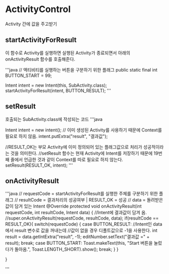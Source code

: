 # ActivityControl
Activity 간에 값을 주고받기

## startActivityForResult

이 함수로 Activity를 실행하면 실행된 Activity가 종료되면서 아래의 onActivityResult 함수를 호출해준다.

'''java
// 액티비티를 실행하는 버튼을 구분하기 위한 플래그
public static final int BUTTON_START = 99;

Intent intent = new Intent(this, SubActivity.class);
startActivityForResult(intent, BUTTON_RESULT);
'''


## setResult
호출되는 SubActivity.class에 작성되는 코드
'''java

Intent intent = new intent(); // 이미 생성된 Activity를 사용하기 때문에 Context를 필요로 하지 않음.
intent.putExtra("result", "결과값");

//RESULT_OK는 부모 Activity에 이미 정의되어 있는 플래그값으로 처리가 성공적이라는 것을 의미한다.
//setResult 함수는 현재 Activity에 Intent를 저장하기 때문에 19번째 줄에서 언급한 것과 같이 Context를 따로 필요로 하지 않는다.
setResult(RESULT_OK, intent);
'''

## onActivityResult

'''java
// requestCode = startActivityForResult를 실행한 주체를 구분하기 위한 플래그
// resultCode = 결과처리의 성공여부 | RESULT_OK = 성공
// data = 돌려받은 값이 담겨 있는 Intent
@Override
protected void onActivityResult(int requestCode, int resultCode, Intent data) {                 //Intent에 결과값이 담겨 옴.
      //super.onActivityResult(requestCode, resultCode, data);
      if(resultCode == RESULT_OK){
      switch(requestCode) {
          case BUTTON_RESULT:
              //Intent인 data에서 result 변수로 값을 꺼내는데
              //값이 없을 경우 디폴트값으로 -1을 사용한다.
              int result = data.getIntExtra("result", -1);
              editNumber.setText("결과값 =" + result);
              break;
          case BUTTON_START:
              Toast.makeText(this, "Start 버튼을 눌렀다가 돌아옴.", Toast.LENGTH_SHORT).show();
              break;
      }
      }

  }

'''
